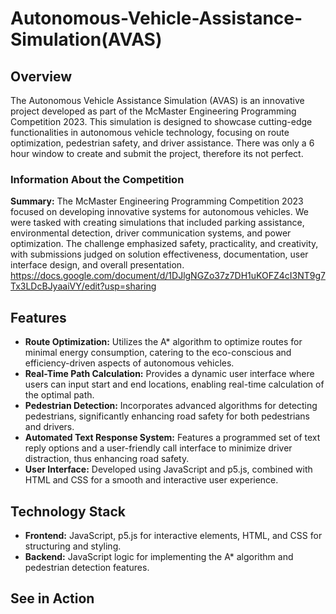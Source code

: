 # Autonomous-Vehicle-Assistance-Simulation(AVAS)

## Overview

The Autonomous Vehicle Assistance Simulation (AVAS) is an innovative project developed as part of the McMaster Engineering Programming Competition 2023. This simulation is designed to showcase cutting-edge functionalities in autonomous vehicle technology, focusing on route optimization, pedestrian safety, and driver assistance. There was only a 6 hour window to create and submit the project, therefore its not perfect. 

### Information About the Competition
**Summary:** The McMaster Engineering Programming Competition 2023 focused on developing innovative systems for autonomous vehicles. We were tasked with creating simulations that included parking assistance, environmental detection, driver communication systems, and power optimization. The challenge emphasized safety, practicality, and creativity, with submissions judged on solution effectiveness, documentation, user interface design, and overall presentation.
https://docs.google.com/document/d/1DJlgNGZo37z7DH1uKOFZ4cI3NT9g7Tx3LDcBJyaaiVY/edit?usp=sharing

## Features

- **Route Optimization:** Utilizes the A* algorithm to optimize routes for minimal energy consumption, catering to the eco-conscious and efficiency-driven aspects of autonomous vehicles.
- **Real-Time Path Calculation:** Provides a dynamic user interface where users can input start and end locations, enabling real-time calculation of the optimal path.
- **Pedestrian Detection:** Incorporates advanced algorithms for detecting pedestrians, significantly enhancing road safety for both pedestrians and drivers.
- **Automated Text Response System:** Features a programmed set of text reply options and a user-friendly call interface to minimize driver distraction, thus enhancing road safety.
- **User Interface:** Developed using JavaScript and p5.js, combined with HTML and CSS for a smooth and interactive user experience.

## Technology Stack
- **Frontend:** JavaScript, p5.js for interactive elements, HTML, and CSS for structuring and styling.
- **Backend:** JavaScript logic for implementing the A* algorithm and pedestrian detection features.

## See in Action

